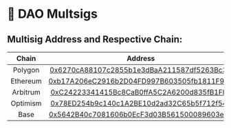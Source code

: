 # 👯 DAO Multsigs

## Multisig Address and Respective Chain:

<table data-full-width="true"><thead><tr><th align="center">Chain</th><th align="center">Address</th></tr></thead><tbody><tr><td align="center">Polygon</td><td align="center"><a href="https://polygonscan.com/address/0x6270cA88107c2855b1e3dBaA211587df5263Bc3D">0x6270cA88107c2855b1e3dBaA211587df5263Bc3D</a></td></tr><tr><td align="center">Ethereum</td><td align="center"><a href="https://etherscan.io/address/0xb17A206eC2916b2D04FD997B603505fb1811F902">0xb17A206eC2916b2D04FD997B603505fb1811F902</a></td></tr><tr><td align="center">Arbitrum</td><td align="center"><a href="https://arbiscan.io/address/0xC24223341415Bc8CaB0ffA5C2A6200d835fB1FF5">0xC24223341415Bc8CaB0ffA5C2A6200d835fB1FF5</a></td></tr><tr><td align="center">Optimism</td><td align="center"><a href="https://optimistic.etherscan.io/address/0x78ED254b9c140c1A2BE10d2ad32C65b5f712f54b">0x78ED254b9c140c1A2BE10d2ad32C65b5f712f54b</a></td></tr><tr><td align="center">Base</td><td align="center"><a href="https://basescan.org/address/0x5642B40c7081606b0EcF3d03B561500089603e2B">0x5642B40c7081606b0EcF3d03B561500089603e2B</a></td></tr></tbody></table>

